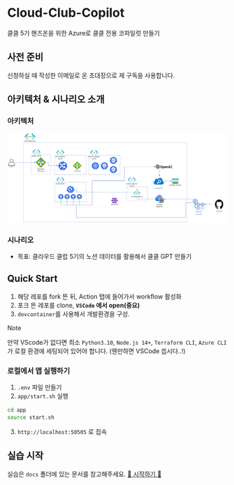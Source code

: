 # Cloud-Club-Copilot

클클 5기 핸즈온을 위한 Azure로 클클 전용 코파일럿 만들기

## 사전 준비

신청하실 때 작성한 이메일로 온 초대장으로 제 구독을 사용합니다.

## 아키텍처 & 시나리오 소개

### 아키텍처

![Architecture](docs/images/archi-without-pe.png)

### 시나리오

- 목표: 클라우드 클럽 5기의 노션 데이터를 활용해서 클클 GPT 만들기

## Quick Start

1. 해당 레포를 fork 뜬 뒤, Action 탭에 들어가서 workflow 활성화
2. 포크 뜬 레포를 clone, **`VSCode` 에서 open(중요)**
3. `devcontainer`를 사용해서 개발환경을 구성.

> [!note]
> 만약 VScode가 없다면 최소 `Python3.10`, `Node.js 14+`, `Terraform CLI`, `Azure CLI`가 로컬 환경에 세팅되어 있어야 합니다. (웬만하면 VSCode 씁시다..!)

### 로컬에서 앱 실행하기

1. `.env` 파일 만들기
2. `app/start.sh` 실행

  ```bash
  cd app
  source start.sh
  ```

3. `http://localhost:50505` 로 접속

## 실습 시작

실습은 `docs` 폴더에 있는 문서를 참고해주세요.
[🚀 시작하기 🚀](docs/01-intro.md)